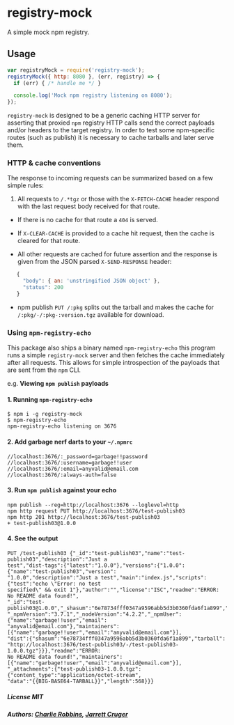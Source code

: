 # registry-mock

A simple mock npm registry.

## Usage

``` js
var registryMock = require('registry-mock');
registryMock({ http: 8080 }, (err, registry) => {
  if (err) { /* handle me */ }

  console.log('Mock npm registry listening on 8080');
});
```

`registry-mock` is designed to be a generic caching HTTP server for asserting that proxied
`npm` registry HTTP calls send the correct payloads and/or headers to the target registry.
In order to test some npm-specific routes (such as publish) it is necessary to cache tarballs
and later serve them.

### HTTP & cache conventions

The response to incoming requests can be summarized based on a few simple rules:

1. All requests to `/.*tgz` or those with the `X-FETCH-CACHE` header
respond with the last request body received for that route.
  - If there is no cache for that route a `404` is served.
  - If `X-CLEAR-CACHE` is provided to a cache hit request, then
    the cache is cleared for that route.

- All other requests are cached for future assertion
  and the response is given from the JSON parsed
  `X-SEND-RESPONSE` header:
``` js
   {
     "body": { an: 'unstringified JSON object' },
     "status": 200
   }
```
  - npm publish `PUT /:pkg` splits out the tarball and makes
    the cache for `/:pkg/-/:pkg-:version.tgz` available for
    download.

### Using `npm-registry-echo`

This package also ships a binary named `npm-registry-echo` this program runs a simple
`registry-mock` server and then fetches the cache immediately after all requests. This
allows for simple introspection of the payloads that are sent from the `npm` CLI.

e.g. **Viewing `npm publish` payloads**

#### 1. Running `npm-registry-echo`
```
$ npm i -g registry-mock
$ npm-registry-echo
npm-registry-echo listening on 3676
```

#### 2. Add garbage nerf darts to your `~/.npmrc`
```
//localhost:3676/:_password=garbage!!password
//localhost:3676/:username=garbage!!user
//localhost:3676/:email=anyvalid@email.com
//localhost:3676/:always-auth=false
```

#### 3. Run `npm publish` against your echo
```
npm publish --reg=http://localhost:3676 --loglevel=http
npm http request PUT http://localhost:3676/test-publish03
npm http 201 http://localhost:3676/test-publish03
+ test-publish03@1.0.0
```

#### 4. See the output
```
PUT /test-publish03 {"_id":"test-publish03","name":"test-publish03","description":"Just a
test","dist-tags":{"latest":"1.0.0"},"versions":{"1.0.0":{"name":"test-publish03","version":
"1.0.0","description":"Just a test","main":"index.js","scripts":{"test":"echo \"Error: no test
specified\" && exit 1"},"author":"","license":"ISC","readme":"ERROR: No README data found!",
"_id":"test-publish03@1.0.0","_shasum":"6e78734fff0347a9596abb5d3b0360fda6f1a899","_from":".",
"_npmVersion":"3.7.1","_nodeVersion":"4.2.2","_npmUser":{"name":"garbage!!user","email":
"anyvalid@email.com"},"maintainers":[{"name":"garbage!!user","email":"anyvalid@email.com"}],
"dist":{"shasum":"6e78734fff0347a9596abb5d3b0360fda6f1a899","tarball":
"http://localhost:3676/test-publish03/-/test-publish03-1.0.0.tgz"}}},"readme":"ERROR:
No README data found!","maintainers":[{"name":"garbage!!user","email":"anyvalid@email.com"}],
"_attachments":{"test-publish03-1.0.0.tgz":{"content_type":"application/octet-stream",
"data":"{{BIG-BASE64-TARBALL}}","length":568}}}
```

##### License MIT
##### Authors: [Charlie Robbins](https://github.com/indexzero), [Jarrett Cruger](https://github.com/jcrugzz)
